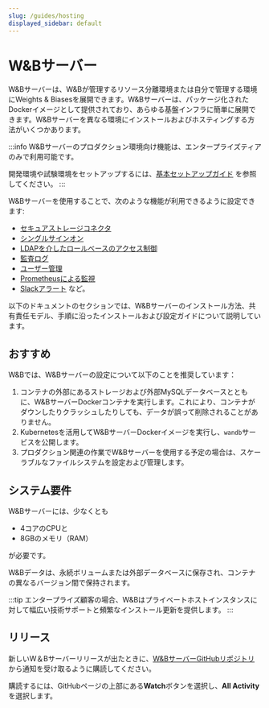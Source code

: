 ```yaml
---
slug: /guides/hosting
displayed_sidebar: default
---
```


# W&Bサーバー

W&Bサーバーは、W&Bが管理するリソース分離環境または自分で管理する環境にWeights & Biasesを展開できます。W&Bサーバーは、パッケージ化されたDockerイメージとして提供されており、あらゆる基盤インフラに簡単に展開できます。W&Bサーバーを異なる環境にインストールおよびホスティングする方法がいくつかあります。

:::info
W&Bサーバーのプロダクション環境向け機能は、エンタープライズティアのみで利用可能です。

開発環境や試験環境をセットアップするには、[基本セットアップガイド](./how-to-guides/basic-setup.md) を参照してください。
:::

W&Bサーバーを使用することで、次のような機能が利用できるように設定できます:

 - [セキュアストレージコネクタ](./secure-storage-connector.md)
- [シングルサインオン](./sso.md)
- [LDAPを介したロールベースのアクセス制御](./ldap.md)
- [監査ログ](./audit-logging.md)
- [ユーザー管理](./manage-users.md)
- [Prometheusによる監視](./prometheus-logging.md)
- [Slackアラート](./slack-alerts.md) など。

以下のドキュメントのセクションでは、W&Bサーバーのインストール方法、共有責任モデル、手順に沿ったインストールおよび設定ガイドについて説明しています。

## おすすめ

W&Bでは、W&Bサーバーの設定について以下のことを推奨しています：

1. コンテナの外部にあるストレージおよび外部MySQLデータベースとともに、W&BサーバーDockerコンテナを実行します。これにより、コンテナがダウンしたりクラッシュしたりしても、データが誤って削除されることがありません。
2. Kubernetesを活用してW&BサーバーDockerイメージを実行し、`wandb`サービスを公開します。
3. プロダクション関連の作業でW&Bサーバーを使用する予定の場合は、スケーラブルなファイルシステムを設定および管理します。

## システム要件

W&Bサーバーには、少なくとも

- 4コアのCPUと
- 8GBのメモリ（RAM）

が必要です。

W&Bデータは、永続ボリュームまたは外部データベースに保存され、コンテナの異なるバージョン間で保持されます。

:::tip
エンタープライズ顧客の場合、W&Bはプライベートホストインスタンスに対して幅広い技術サポートと頻繁なインストール更新を提供します。
:::

## リリース

新しいW＆Bサーバーリリースが出たときに、[W&BサーバーGitHubリポジトリ](https://github.com/wandb/server/releases)から通知を受け取るように購読してください。

購読するには、GitHubページの上部にある**Watch**ボタンを選択し、**All Activity**を選択します。